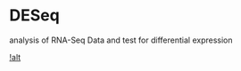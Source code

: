 # DESeq
analysis of RNA-Seq Data and test for differential expression

[!alt](https://github.com/jameshyojaelee/DESeq/blob/main/hsa05310.pathview.png)
